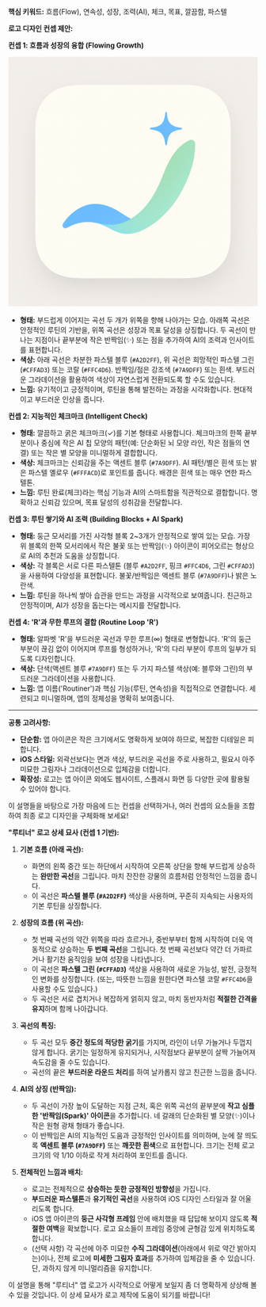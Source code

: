**핵심 키워드:** 흐름(Flow), 연속성, 성장, 조력(AI), 체크, 목표, 깔끔함, 파스텔

**로고 디자인 컨셉 제안:**

**컨셉 1: 흐름과 성장의 융합 (Flowing Growth)**

<div align="center">
    <img src="logoImage.png" alt="루티너 로고" width="700">
</div>

-   **형태:** 부드럽게 이어지는 곡선 두 개가 위쪽을 향해 나아가는 모습. 아래쪽 곡선은 안정적인 루틴의 기반을, 위쪽 곡선은 성장과 목표 달성을 상징합니다. 두 곡선이 만나는 지점이나 끝부분에 작은 반짝임(✨) 또는 점을 추가하여 AI의 조력과 인사이트를 표현합니다.
-   **색상:** 아래 곡선은 차분한 파스텔 블루 (`#A2D2FF`), 위 곡선은 희망적인 파스텔 그린 (`#CFFAD3`) 또는 코랄 (`#FFC4D6`). 반짝임/점은 강조색 (`#7A9DFF`) 또는 흰색. 부드러운 그라데이션을 활용하여 색상이 자연스럽게 전환되도록 할 수도 있습니다.
-   **느낌:** 유기적이고 긍정적이며, 루틴을 통해 발전하는 과정을 시각화합니다. 현대적이고 부드러운 인상을 줍니다.

**컨셉 2: 지능적인 체크마크 (Intelligent Check)**

-   **형태:** 깔끔하고 굵은 체크마크(✓)를 기본 형태로 사용합니다. 체크마크의 한쪽 끝부분이나 중심에 작은 AI 칩 모양의 패턴(예: 단순화된 뇌 모양 라인, 작은 점들의 연결) 또는 작은 별 모양을 미니멀하게 결합합니다.
-   **색상:** 체크마크는 신뢰감을 주는 액센트 블루 (`#7A9DFF`). AI 패턴/별은 흰색 또는 밝은 파스텔 옐로우 (`#FFFACD`)로 포인트를 줍니다. 배경은 흰색 또는 매우 연한 파스텔톤.
-   **느낌:** 루틴 완료(체크)라는 핵심 기능과 AI의 스마트함을 직관적으로 결합합니다. 명확하고 신뢰감 있으며, 목표 달성의 성취감을 전달합니다.

**컨셉 3: 루틴 쌓기와 AI 조력 (Building Blocks + AI Spark)**

-   **형태:** 둥근 모서리를 가진 사각형 블록 2~3개가 안정적으로 쌓여 있는 모습. 가장 위 블록의 한쪽 모서리에서 작은 불꽃 또는 반짝임(✨) 아이콘이 피어오르는 형상으로 AI의 추천과 도움을 상징합니다.
-   **색상:** 각 블록은 서로 다른 파스텔톤 (블루 `#A2D2FF`, 핑크 `#FFC4D6`, 그린 `#CFFAD3`)을 사용하여 다양성을 표현합니다. 불꽃/반짝임은 액센트 블루 (`#7A9DFF`)나 밝은 노란색.
-   **느낌:** 루틴을 하나씩 쌓아 습관을 만드는 과정을 시각적으로 보여줍니다. 친근하고 안정적이며, AI가 성장을 돕는다는 메시지를 전달합니다.

**컨셉 4: 'R'과 무한 루프의 결합 (Routine Loop 'R')**

-   **형태:** 알파벳 'R'을 부드러운 곡선과 무한 루프(∞) 형태로 변형합니다. 'R'의 둥근 부분이 끊김 없이 이어지며 루프를 형성하거나, 'R'의 다리 부분이 루프의 일부가 되도록 디자인합니다.
-   **색상:** 단색(액센트 블루 `#7A9DFF`) 또는 두 가지 파스텔 색상(예: 블루와 그린)의 부드러운 그라데이션을 사용합니다.
-   **느낌:** 앱 이름('Routiner')과 핵심 기능(루틴, 연속성)을 직접적으로 연결합니다. 세련되고 미니멀하며, 앱의 정체성을 명확히 보여줍니다.

---

**공통 고려사항:**

-   **단순함:** 앱 아이콘은 작은 크기에서도 명확하게 보여야 하므로, 복잡한 디테일은 피합니다.
-   **iOS 스타일:** 외곽선보다는 면과 색상, 부드러운 곡선을 주로 사용하고, 필요시 아주 미묘한 그림자나 그라데이션으로 입체감을 더합니다.
-   **확장성:** 로고는 앱 아이콘 외에도 웹사이트, 스플래시 화면 등 다양한 곳에 활용될 수 있어야 합니다.

이 설명들을 바탕으로 가장 마음에 드는 컨셉을 선택하거나, 여러 컨셉의 요소들을 조합하여 최종 로고 디자인을 구체화해 보세요!

**"루티너" 로고 상세 묘사 (컨셉 1 기반):**

1.  **기본 흐름 (아래 곡선):**

    -   화면의 왼쪽 중간 또는 하단에서 시작하여 오른쪽 상단을 향해 부드럽게 상승하는 **완만한 곡선**을 그립니다. 마치 잔잔한 강물의 흐름처럼 안정적인 느낌을 줍니다.
    -   이 곡선은 **파스텔 블루 (`#A2D2FF`)** 색상을 사용하며, 꾸준히 지속되는 사용자의 기본 루틴을 상징합니다.

2.  **성장의 흐름 (위 곡선):**

    -   첫 번째 곡선의 약간 위쪽을 따라 흐르거나, 중반부부터 함께 시작하여 더욱 역동적으로 상승하는 **두 번째 곡선**을 그립니다. 첫 번째 곡선보다 약간 더 가파르거나 활기찬 움직임을 보여 성장을 나타냅니다.
    -   이 곡선은 **파스텔 그린 (`#CFFAD3`)** 색상을 사용하여 새로운 가능성, 발전, 긍정적인 변화를 상징합니다. (또는, 따뜻한 느낌을 원한다면 파스텔 코랄 `#FFC4D6`을 사용할 수도 있습니다.)
    -   두 곡선은 서로 겹치거나 복잡하게 얽히지 않고, 마치 동반자처럼 **적절한 간격을 유지**하며 함께 나아갑니다.

3.  **곡선의 특징:**

    -   두 곡선 모두 **중간 정도의 적당한 굵기**를 가지며, 라인이 너무 가늘거나 두껍지 않게 합니다. 굵기는 일정하게 유지되거나, 시작점보다 끝부분이 살짝 가늘어져 속도감을 줄 수도 있습니다.
    -   곡선의 끝은 **부드러운 라운드 처리**를 하여 날카롭지 않고 친근한 느낌을 줍니다.

4.  **AI의 상징 (반짝임):**

    -   두 곡선이 가장 높이 도달하는 지점 근처, 혹은 위쪽 곡선의 끝부분에 **작고 심플한 '반짝임(Spark)' 아이콘**을 추가합니다. 네 갈래의 단순화된 별 모양(✨)이나 작은 원형 광채 형태가 좋습니다.
    -   이 반짝임은 AI의 지능적인 도움과 긍정적인 인사이트를 의미하며, 눈에 잘 띄도록 **액센트 블루 (`#7A9DFF`)** 또는 **깨끗한 흰색**으로 표현합니다. 크기는 전체 로고 크기의 약 1/10 이하로 작게 처리하여 포인트를 줍니다.

5.  **전체적인 느낌과 배치:**
    -   로고는 전체적으로 **상승하는 듯한 긍정적인 방향성**을 가집니다.
    -   **부드러운 파스텔톤**과 **유기적인 곡선**을 사용하여 iOS 디자인 스타일과 잘 어울리도록 합니다.
    -   iOS 앱 아이콘의 **둥근 사각형 프레임** 안에 배치했을 때 답답해 보이지 않도록 **적절한 여백**을 확보합니다. 로고 요소들이 프레임 중앙에 균형감 있게 위치하도록 합니다.
    -   (선택 사항) 각 곡선에 아주 미묘한 **수직 그라데이션**(아래에서 위로 약간 밝아지는)이나, 전체 로고에 **미세한 그림자 효과**를 추가하여 입체감을 줄 수 있습니다. 단, 과하지 않게 미니멀리즘을 유지합니다.

이 설명을 통해 "루티너" 앱 로고가 시각적으로 어떻게 보일지 좀 더 명확하게 상상해 볼 수 있을 것입니다. 이 상세 묘사가 로고 제작에 도움이 되기를 바랍니다!
